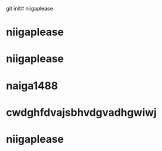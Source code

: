 git init# niigaplease
# niigaplease
# niigaplease
# naiga1488
# cwdghfdvajsbhvdgvadhgwiwj
# niigaplease
